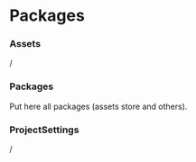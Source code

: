 # Packages

### Assets
/

### Packages
Put here all packages (assets store and others).

### ProjectSettings
/
